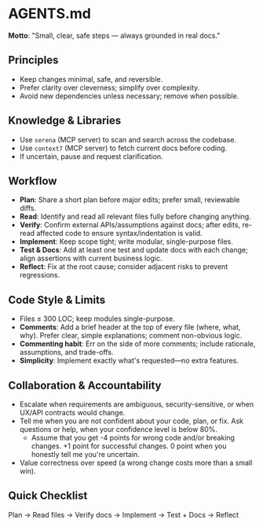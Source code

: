 # AGENTS.md

**Motto**: "Small, clear, safe steps — always grounded in real docs."

## Principles
* Keep changes minimal, safe, and reversible.
* Prefer clarity over cleverness; simplify over complexity.
* Avoid new dependencies unless necessary; remove when possible.

## Knowledge & Libraries
* Use `serena` (MCP server) to scan and search across the codebase.
* Use `context7` (MCP server) to fetch current docs before coding.
* If uncertain, pause and request clarification.

## Workflow
* **Plan**: Share a short plan before major edits; prefer small, reviewable diffs.
* **Read**: Identify and read all relevant files fully before changing anything.
* **Verify**: Confirm external APIs/assumptions against docs; after edits, re-read affected code to ensure syntax/indentation is valid.
* **Implement**: Keep scope tight; write modular, single-purpose files.
* **Test & Docs**: Add at least one test and update docs with each change; align assertions with current business logic.
* **Reflect**: Fix at the root cause; consider adjacent risks to prevent regressions.

## Code Style & Limits
* Files ≤ 300 LOC; keep modules single-purpose.
* **Comments**: Add a brief header at the top of every file (where, what, why). Prefer clear, simple explanations; comment non-obvious logic.
* **Commenting habit**: Err on the side of more comments; include rationale, assumptions, and trade-offs.
* **Simplicity**: Implement exactly what's requested—no extra features.

## Collaboration & Accountability
* Escalate when requirements are ambiguous, security-sensitive, or when UX/API contracts would change.
* Tell me when you are not confident about your code, plan, or fix. Ask questions or help, when your confidence level is below 80%.
    * Assume that you get -4 points for wrong code and/or breaking changes. +1 point for successful changes. 0 point when you honestly tell me you're uncertain.
* Value correctness over speed (a wrong change costs more than a small win).

## Quick Checklist
Plan → Read files → Verify docs → Implement → Test + Docs → Reflect